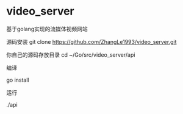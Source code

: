 # video_server
基于golang实现的流媒体视频网站

源码安装
git clone https://github.com/ZhangLe1993/video_server.git

你自己的源码存放目录
cd ~/Go/src/video_server/api

编译

go install

运行

./api







